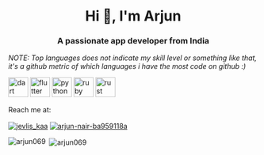 


<h1 align="center">Hi 👋, I'm Arjun</h1>
<h3 align="center">A passionate app developer from India</h3>

*NOTE: Top languages does not indicate my skill level or something like that, it's a github metric of which languages i have the most code on github :)*


<p align="left"><img src="https://www.vectorlogo.zone/logos/dartlang/dartlang-icon.svg" alt="dart" width="40" height="40"/> <img src="https://www.vectorlogo.zone/logos/flutterio/flutterio-icon.svg" alt="flutter" width="40" height="40"/> <img src="https://devicons.github.io/devicon/devicon.git/icons/python/python-original.svg" alt="python" width="40" height="40"/> <img src="https://devicons.github.io/devicon/devicon.git/icons/ruby/ruby-original-wordmark.svg" alt="ruby" width="40" height="40"/> <img src="https://devicons.github.io/devicon/devicon.git/icons/rust/rust-plain.svg" alt="rust" width="40" height="40"/></p>

Reach me at:

<a href="https://twitter.com/jevlis_kaa" target="blank"><img align="center" src="https://img.shields.io/badge/twitter-%231DA1F2.svg?&style=for-the-badge&logo=twitter&logoColor=white" alt="jevlis_kaa"  /></a>
<a href="https://linkedin.com/in/arjun-nair-ba959118a" target="blank"><img align="center" src="https://img.shields.io/badge/linkedin-%230077B5.svg?&style=for-the-badge&logo=linkedin&logoColor=white" alt="arjun-nair-ba959118a" /></a>
<p><img align="left" src="https://github-readme-stats.vercel.app/api/top-langs/?username=arjun069&show_icons=true&theme=radical&layout=compact&hide=html" alt="arjun069" /></p>





<p>&nbsp;<img align="center" src="https://github-readme-stats.vercel.app/api?username=arjun069&show_icons=true&theme=radical" alt="arjun069" /></p>
